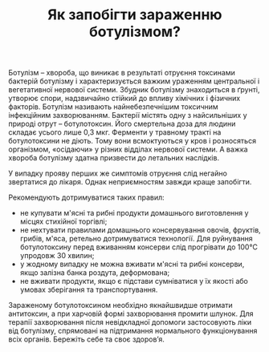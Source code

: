 ﻿---
title: Як запобігти зараженню ботулізмом?
---

Ботулізм – хвороба, що виникає в результаті отруєння токсинами бактерій ботулізму і характеризується важким ураженням центральної і вегетативної нервової системи. Збудник ботулізму знаходиться в ґрунті, утворює спори, надзвичайно стійкий до впливу хімічних і фізичних факторів. Ботулізм називають найнебезпечнішим токсичним інфекційним захворюванням. Бактерії містять одну з найсильніших у природі отрут – ботулотоксин. Його смертельна доза для людини складає усього лише 0,3 мкг. Ферменти у травному тракті на ботулотоксини не діють. Тому вони всмоктуються у кров і розносяться організмом, «осідаючи» у різних відділах нервової системи. А важка хвороба ботулізму здатна призвести до летальних наслідків.

У випадку прояву перших же симптомів отруєння слід негайно звертатися до лікаря. Однак неприємностям завжди краще запобігти.

Рекомендують дотримуватися таких правил:

- не купувати м'ясні та рибні продукти домашнього виготовлення у місцях стихійної торгівлі;
- не нехтувати правилами домашнього консервування овочів, фруктів, грибів, м'яса, ретельно дотримуватися технології. Для руйнування ботулотоксину перед вживанням консерви слід прогрівати до 100°С упродовж 30 хвилин;
- у жодному випадку не можна вживати м'ясні та рибні консерви, якщо залізна банка роздута, деформована;
- не вживати продукти, якщо є підстави сумніватися у їх якості або умовах зберігання та транспортування.

Зараженому ботулотоксином необхідно якнайшвидше отримати антитоксин, а при харчовій формі захворювання промити шлунок. Для терапії захворювання після невідкладної допомоги застосовують ліки від ботулізму, спрямовані на підтримання нормального функціонування всіх органів. Бережіть себе та своє здоров’я.

<slideshow />
